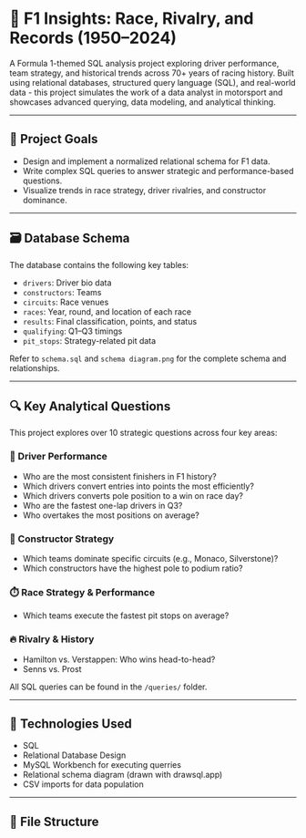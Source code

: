 # 🏁 F1 Insights: Race, Rivalry, and Records (1950–2024)

A Formula 1-themed SQL analysis project exploring driver performance, team strategy, and historical trends across 70+ years of racing history. Built using relational databases, structured query language (SQL), and real-world data - this project simulates the work of a data analyst in motorsport and showcases advanced querying, data modeling, and analytical thinking.

---

## 🚀 Project Goals

- Design and implement a normalized relational schema for F1 data.
- Write complex SQL queries to answer strategic and performance-based questions.
- Visualize trends in race strategy, driver rivalries, and constructor dominance.

---

## 🗃️ Database Schema

The database contains the following key tables:

- `drivers`: Driver bio data
- `constructors`: Teams
- `circuits`: Race venues
- `races`: Year, round, and location of each race
- `results`: Final classification, points, and status
- `qualifying`: Q1–Q3 timings
- `pit_stops`: Strategy-related pit data

Refer to `schema.sql` and `schema diagram.png` for the complete schema and relationships.

---

## 🔍 Key Analytical Questions

This project explores over 10 strategic questions across four key areas:

### 🧠 Driver Performance
- Who are the most consistent finishers in F1 history?
- Which drivers convert entries into points the most efficiently?
- Which drivers converts pole position to a win on race day?
- Who are the fastest one-lap drivers in Q3?
- Who overtakes the most positions on average?

### 🏢 Constructor Strategy
- Which teams dominate specific circuits (e.g., Monaco, Silverstone)?
- Which constructors have the highest pole to podium ratio?

### ⏱️ Race Strategy & Performance
- Which teams execute the fastest pit stops on average?

### 🔥 Rivalry & History
- Hamilton vs. Verstappen: Who wins head-to-head?
- Senns vs. Prost

All SQL queries can be found in the `/queries/` folder.

---

## 🧪 Technologies Used

- SQL
- Relational Database Design
- MySQL Workbench for executing querries
- Relational schema diagram (drawn with drawsql.app)
- CSV imports for data population

---

## 📁 File Structure


